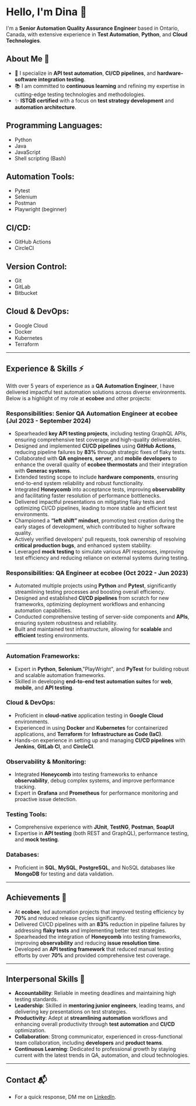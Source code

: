 # Hello, I'm Dina 👋

I'm a **Senior Automation Quality Assurance Engineer** based in Ontario, Canada, with extensive experience in **Test Automation**, **Python**, and **Cloud Technologies**.

## About Me 🌱

- 🤖 I specialize in **API test automation**, **CI/CD pipelines**, and **hardware-software integration testing**.
- 📚 I am committed to **continuous learning** and refining my expertise in cutting-edge testing technologies and methodologies.
- ✨ **ISTQB certified** with a focus on **test strategy development** and **automation architecture**.

## Programming Languages:
- Python
- Java
- JavaScript
- Shell scripting (Bash)

## Automation Tools:
- Pytest
- Selenium
- Postman
- Playwright (beginner)

## CI/CD:
- GitHub Actions
- CircleCI

## Version Control:
- Git
- GitLab
- Bitbucket

## Cloud & DevOps:
- Google Cloud
- Docker
- Kubernetes
- Terraform

---

## Experience & Skills ⚡

With over 5 years of experience as a **QA Automation Engineer**, I have delivered impactful test automation solutions across diverse environments. Below is a highlight of my role at **ecobee** and other projects:

### Responsibilities: **Senior QA Automation Engineer at ecobee (Jul 2023 - September 2024)**  
- Spearheaded **key API testing projects**, including testing GraphQL APIs, ensuring comprehensive test coverage and high-quality deliverables.
- Designed and implemented **CI/CD pipelines** using **GitHub Actions**, reducing pipeline failures by **83%** through strategic fixes of flaky tests.
- Collaborated with **QA engineers**, **server**, and **mobile developers** to enhance the overall quality of **ecobee thermostats** and their integration with **Generac systems**.
- Extended testing scope to include **hardware components**, ensuring end-to-end system reliability and robust functionality.
- Integrated **Honeycomb** into acceptance tests, improving **observability** and facilitating faster resolution of performance bottlenecks.
- Delivered impactful presentations on mitigating flaky tests and optimizing CI/CD pipelines, leading to more stable and efficient test environments.
- Championed a **“left shift” mindset**, promoting test creation during the early stages of development, which contributed to higher software quality.
- Actively verified developers' pull requests, took ownership of resolving **critical production bugs**, and enhanced system stability.
- Leveraged **mock testing** to simulate various API responses, improving test efficiency and reducing reliance on external systems during testing.

### Responsibilities: **QA Engineer at ecobee (Oct 2022 - Jun 2023)**  
- Automated multiple projects using **Python** and **Pytest**, significantly streamlining testing processes and boosting overall efficiency.
- Designed and established **CI/CD pipelines** from scratch for new frameworks, optimizing deployment workflows and enhancing automation capabilities.
- Conducted comprehensive testing of server-side components and **APIs**, ensuring system robustness and reliability.
- Built and maintained test infrastructure, allowing for **scalable** and **efficient** testing environments.

---

### Automation Frameworks:
- Expert in **Python**, **Selenium**,"PlayWright", and **PyTest** for building robust and scalable automation frameworks.
- Skilled in developing **end-to-end test automation suites** for **web**, **mobile**, and **API testing**.

### Cloud & DevOps:
- Proficient in **cloud-native** application testing in **Google Cloud** environments.
- Experienced in using **Docker** and **Kubernetes** for containerized applications, and **Terraform** for **Infrastructure as Code (IaC)**.
- Hands-on experience in setting up and managing **CI/CD pipelines** with **Jenkins**, **GitLab CI**, and **CircleCI**.

### Observability & Monitoring:
- Integrated **Honeycomb** into testing frameworks to enhance **observability**, debug complex systems, and improve performance tracking.
- Expert in **Grafana** and **Prometheus** for performance monitoring and proactive issue detection.

### Testing Tools:
- Comprehensive experience with **JUnit**, **TestNG**, **Postman**, **SoapUI**
- Expertise in **API testing** (both REST and GraphQL), performance testing, and **mock testing**.

### Databases:
- Proficient in **SQL**, **MySQL**, **PostgreSQL**, and NoSQL databases like **MongoDB** for testing and data validation.

---

## Achievements 🌟

- At **ecobee**, led automation projects that improved testing efficiency by **70%** and reduced release cycles significantly.
- Delivered CI/CD pipelines with an **83%** reduction in pipeline failures by addressing **flaky tests** and implementing better test strategies.
- Spearheaded the integration of **Honeycomb** into testing frameworks, improving **observability** and reducing **issue resolution time**.
- Developed an **API testing framework** that reduced manual testing efforts by over **70%** and provided comprehensive test coverage.

---

## Interpersonal Skills 🤝

- **Accountability**: Reliable in meeting deadlines and maintaining high testing standards.
- **Leadership**: Skilled in **mentoring junior engineers**, leading teams, and delivering key presentations on test strategies.
- **Productivity**: Adept at **streamlining automation** workflows and enhancing overall productivity through **test automation** and **CI/CD** optimization.
- **Collaboration**: Strong communicator, experienced in cross-functional team collaboration, including **developers** and **product teams**.
- **Continuous Learning**: Dedicated to professional growth by staying current with the latest trends in QA, automation, and cloud technologies.

---

## Contact 📬

- For a quick response, DM me on [LinkedIn](https://www.linkedin.com/in/dina-butko/?locale=en_US).




